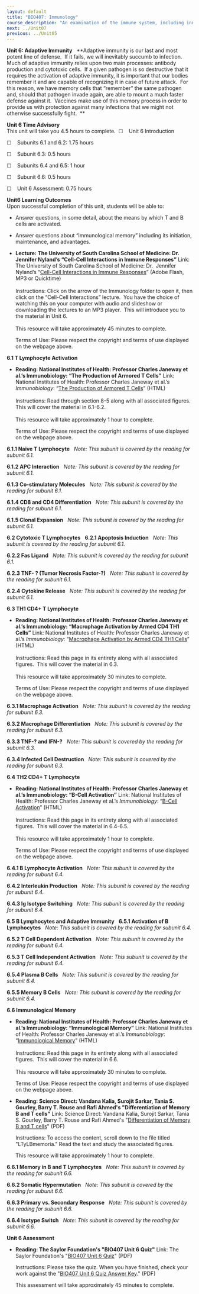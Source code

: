 ```yaml
---
layout: default
title: "BIO407: Immunology"
course_description: "An examination of the immune system, including innate and adaptive immunity, the cells involved in each of process of the immune system and their role in the immune response, and how antibodies are used to confer immunity for future potential exposures."
next: ../Unit07
previous: ../Unit05
---
```

**Unit 6: Adaptive Immunity** <span id="6"></span> 
**Adaptive immunity is our last and most potent line of defense.  If it
fails, we will inevitably succumb to infection.  Much of adaptive
immunity relies upon two main processes: antibody production and
cytotoxic cells.  If a given pathogen is so destructive that it requires
the activation of adaptive immunity, it is important that our bodies
remember it and are capable of recognizing it in case of future attack. 
For this reason, we have memory cells that “remember” the same pathogen
and, should that pathogen invade again, are able to mount a much faster
defense against it.  Vaccines make use of this memory process in order
to provide us with protection against many infections that we might not
otherwise successfully fight.  **

**Unit 6 Time Advisory**  
This unit will take you 4.5 hours to complete. 
☐    Unit 6 Introduction

☐    Subunits 6.1 and 6.2: 1.75 hours  
  
 ☐    Subunit 6.3: 0.5 hours  
  
 ☐    Subunits 6.4 and 6.5: 1 hour  
  
 ☐    Subunit 6.6: 0.5 hours

☐    Unit 6 Assessment: 0.75 hours

**Unit6 Learning Outcomes**  
Upon successful completion of this unit, students will be able to:

-   Answer questions, in some detail, about the means by which T and B
    cells are activated.
-   Answer questions about “immunological memory” including its
    initiation, maintenance, and advantages.

-   **Lecture: The University of South Carolina School of Medicine: Dr.
    Jennifer Nyland’s “Cell-Cell Interactions in Immune Responses”**
    Link: The University of South Carolina School of Medicine: Dr. 
    Jennifer Nyland’s “[Cell-Cell Interactions in Immune
    Responses](http://media.med.sc.edu/microbiology2009/)” (Adobe Flash,
    MP3 or Quicktime)  
        
     Instructions: Click on the arrow of the Immunology folder to open
    it, then click on the “Cell-Cell Interactions” lecture.  You have
    the choice of watching this on your computer with audio and
    slideshow or downloading the lectures to an MP3 player.  This will
    introduce you to the material in Unit 6.  
        
     This resource will take approximately 45 minutes to complete.  
      
     Terms of Use: Please respect the copyright and terms of use
    displayed on the webpage above.

**6.1 T Lymphocyte Activation** <span id="6.1"></span> 
-   **Reading: National Institutes of Health: Professor Charles Janeway
    et al.’s Immunobiology: “The Production of Armored T Cells”**
    Link: National Institutes of Health: Professor Charles Janeway et
    al.’s *Immunobiology*: “[The Production of Armored T
    Cells](http://www.ncbi.nlm.nih.gov/bookshelf/br.fcgi?book=imm&part=A1020)”
    (HTML)  
        
     Instructions: Read through section 8-5 along with all associated
    figures.  This will cover the material in 6.1-6.2.  
        
     This resource will take approximately 1 hour to complete.  
      
     Terms of Use: Please respect the copyright and terms of use
    displayed on the webpage above.

**6.1.1 Naive T Lymphocyte** <span id="6.1.1"></span> 
*Note: This subunit is covered by the reading for subunit 6.1.*

**6.1.2 APC Interaction** <span id="6.1.2"></span> 
*Note: This subunit is covered by the reading for subunit 6.1.*

**6.1.3 Co-stimulatory Molecules** <span id="6.1.3"></span> 
*Note: This subunit is covered by the reading for subunit 6.1.*

**6.1.4 CD8 and CD4 Differentiation** <span id="6.1.4"></span> 
*Note: This subunit is covered by the reading for subunit 6.1.*

**6.1.5 Clonal Expansion** <span id="6.1.5"></span> 
*Note: This subunit is covered by the reading for subunit 6.1.*

**6.2 Cytotoxic T Lymphocytes** <span id="6.2"></span> 
**6.2.1 Apoptosis Induction** <span id="6.2.1"></span> 
*Note: This subunit is covered by the reading for subunit 6.1.*

**6.2.2 Fas Ligand** <span id="6.2.2"></span> 
*Note: This subunit is covered by the reading for subunit 6.1.*

**6.2.3 TNF- ? (Tumor Necrosis Factor-?)** <span id="6.2.3"></span> 
*Note: This subunit is covered by the reading for subunit 6.1.*

**6.2.4 Cytokine Release** <span id="6.2.4"></span> 
*Note: This subunit is covered by the reading for subunit 6.1.*

**6.3 TH1 CD4+ T Lymphocyte** <span id="6.3"></span> 
-   **Reading: National Institutes of Health: Professor Charles Janeway
    et al.’s Immunobiology: “Macrophage Activation by Armed CD4 TH1
    Cells”**
    Link: National Institutes of Health: Professor Charles Janeway et
    al.’s *Immunobiology*: “[Macrophage Activation by Armed CD4 TH1
    Cells](http://www.ncbi.nlm.nih.gov/bookshelf/br.fcgi?book=imm&part=A1089)”
    (HTML)  
        
     Instructions: Read this page in its entirety along with all
    associated figures.  This will cover the material in 6.3.  
        
     This resource will take approximately 30 minutes to complete.  
      
     Terms of Use: Please respect the copyright and terms of use
    displayed on the webpage above.

**6.3.1 Macrophage Activation** <span id="6.3.1"></span> 
*Note: This subunit is covered by the reading for subunit 6.3.*

**6.3.2 Macrophage Differentiation** <span id="6.3.2"></span> 
*Note: This subunit is covered by the reading for subunit 6.3.*

**6.3.3 TNF-? and IFN-?** <span id="6.3.3"></span> 
*Note: This subunit is covered by the reading for subunit 6.3.*

**6.3.4 Infected Cell Destruction** <span id="6.3.4"></span> 
*Note: This subunit is covered by the reading for subunit 6.3.*

**6.4 TH2 CD4+ T Lymphocyte** <span id="6.4"></span> 
-   **Reading: National Institutes of Health: Professor Charles Janeway
    et al.’s Immunobiology: “B-Cell Activation”**
    Link: National Institutes of Health: Professor Charles Janeway et
    al.’s *Immunobiology*: “[B-Cell
    Activation](http://www.ncbi.nlm.nih.gov/bookshelf/br.fcgi?book=imm&part=A1183)”
    (HTML)  
        
     Instructions: Read this page in its entirety along with all
    associated figures.  This will cover the material in 6.4-6.5.  
        
     This resource will take approximately 1 hour to complete.  
      
     Terms of Use: Please respect the copyright and terms of use
    displayed on the webpage above.

**6.4.1 B Lymphocyte Activation** <span id="6.4.1"></span> 
*Note: This subunit is covered by the reading for subunit 6.4.*

**6.4.2 Interleukin Production** <span id="6.4.2"></span> 
*Note: This subunit is covered by the reading for subunit 6.4.*

**6.4.3 Ig Isotype Switching** <span id="6.4.3"></span> 
*Note: This subunit is covered by the reading for subunit 6.4.*

**6.5 B Lymphocytes and Adaptive Immunity** <span id="6.5"></span> 
**6.5.1 Activation of B Lymphocytes** <span id="6.5.1"></span> 
*Note: This subunit is covered by the reading for subunit 6.4.*

**6.5.2 T Cell Dependent Activation** <span id="6.5.2"></span> 
*Note: This subunit is covered by the reading for subunit 6.4.*

**6.5.3 T Cell Independent Activation** <span id="6.5.3"></span> 
*Note: This subunit is covered by the reading for subunit 6.4.*

**6.5.4 Plasma B Cells** <span id="6.5.4"></span> 
*Note: This subunit is covered by the reading for subunit 6.4.*

**6.5.5 Memory B Cells** <span id="6.5.5"></span> 
*Note: This subunit is covered by the reading for subunit 6.4.*

**6.6 Immunological Memory** <span id="6.6"></span> 
-   **Reading: National Institutes of Health: Professor Charles Janeway
    et al.’s Immunobiology: “Immunological Memory”**
    Link: National Institutes of Health: Professor Charles Janeway et
    al.’s *Immunobiology*: “[Immunological
    Memory](http://www.ncbi.nlm.nih.gov/bookshelf/br.fcgi?book=imm&part=A1372)”
    (HTML)  
        
     Instructions: Read this page in its entirety along with all
    associated figures.  This will cover the material in 6.6.  
        
     This resource will take approximately 30 minutes to complete.   
      
     Terms of Use: Please respect the copyright and terms of use
    displayed on the webpage above.

-   **Reading: Science Direct: Vandana Kalia, Surojit Sarkar, Tania S.
    Gourley, Barry T. Rouse and Rafi Ahmed's "Differentiation of Memory
    B and T cells"**
    Link: Science Direct: Vandana Kalia, Surojit Sarkar, Tania S.
    Gourley, Barry T. Rouse and Rafi Ahmed's "[Differentiation of Memory
    B and T cells](http://www.jmordoh.com.ar/clases/)" (PDF)  
      
     Instructions: To access the content, scroll down to the file titled
    "LTyLBmemoria." Read the text and study the associated figures.  
      
     This resource will take approximately 1 hour to complete.

**6.6.1 Memory in B and T Lymphocytes** <span id="6.6.1"></span> 
*Note: This subunit is covered by the reading for subunit 6.6.*

**6.6.2 Somatic Hypermutation** <span id="6.6.2"></span> 
*Note: This subunit is covered by the reading for subunit 6.6.*

**6.6.3 Primary vs. Secondary Response** <span id="6.6.3"></span> 
*Note: This subunit is covered by the reading for subunit 6.6.*

**6.6.4 Isotype Switch** <span id="6.6.4"></span> 
*Note: This subunit is covered by the reading for subunit 6.6.*

**Unit 6 Assessment** <span id="6.7"></span> 
-   **Reading: The Saylor Foundation's "BIO407 Unit 6 Quiz"**
    Link: The Saylor Foundation's "[BIO407 Unit 6
    Quiz](https://resources.saylor.org/wwwresources/archived/site/wp-content/uploads/2012/11/BIO407-Unit-6-Quiz-FINAL.pdf)"
    (PDF)  
      
     Instructions: Please take the quiz. When you have finished, check
    your work against the "[BIO407 Unit 6 Quiz Answer
    Key](https://resources.saylor.org/wwwresources/archived/site/wp-content/uploads/2012/11/BIO407-Unit-6-Quiz-Answer-Key-FINAL.pdf)."
    (PDF)  
      
     This assessment will take approximately 45 minutes to complete.


